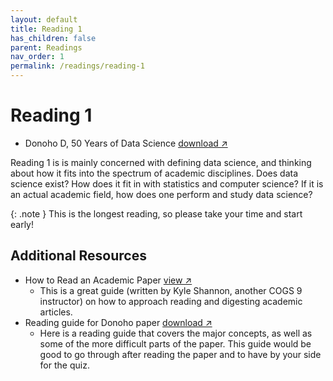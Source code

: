 ```yaml
---
layout: default
title: Reading 1
has_children: false
parent: Readings
nav_order: 1
permalink: /readings/reading-1
---
```


# Reading 1

- Donoho D, 50 Years of Data Science <a href="https://s3.us-west-2.amazonaws.com/ucsd.cogs9/readings/r1-Donoho-2017-50-Years-of-Data-Science.pdf" target="_blank" rel="noopener">download &#x2197;</a>

Reading 1 is is mainly concerned with defining data science, and thinking about how it fits into the spectrum of academic disciplines. Does data science exist? How does it fit in with statistics and computer science? If it is an actual academic field, how does one perform and study data science? 

{: .note }
This is the longest reading, so please take your time and start early!
## Additional Resources

- How to Read an Academic Paper <a href="https://www.kmshannon.com/posts/2018-07-21-reading-research-papers/" target="_blank" rel="noopener">view &#x2197;</a>
  - This is a great guide (written by Kyle Shannon, another COGS 9 instructor) on how to approach reading and digesting academic articles.
- Reading guide for Donoho paper <a href="https://s3.us-west-2.amazonaws.com/ucsd.cogs9/readings/r1-reading-guide.pdf" target="_blank" rel="noopener">download &#x2197;</a>
  - Here is a reading guide that covers the major concepts, as well as some of the more difficult parts of the paper. This guide would be good to go through after reading the paper and to have by your side for the quiz.
